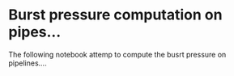 # Burst pressure computation on pipes...

The following notebook attemp to compute the busrt pressure on pipelines.... 
